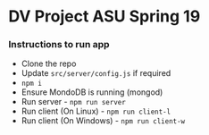 # DV Project ASU Spring 19

### Instructions to run app
* Clone the repo
* Update ```src/server/config.js``` if required
* ```npm i```
* Ensure MondoDB is running (mongod)
* Run server - ```npm run server```
* Run client (On Linux) - ```npm run client-l```
* Run client (On Windows) - ```npm run client-w```